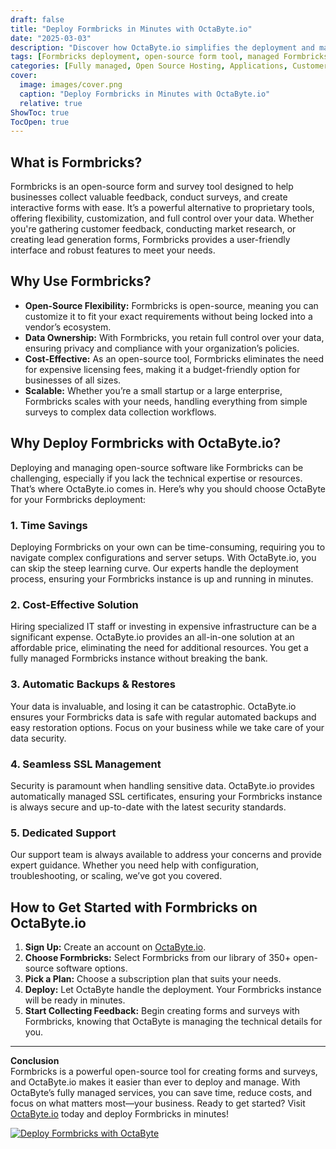 ```yaml
---
draft: false
title: "Deploy Formbricks in Minutes with OctaByte.io"
date: "2025-03-03"
description: "Discover how OctaByte.io simplifies the deployment and management of Formbricks, an open-source form and survey tool. Save time, reduce costs, and enjoy seamless integration with OctaByte's fully managed services."
tags: [Formbricks deployment, open-source form tool, managed Formbricks, OctaByte, Formbricks hosting, open-source survey tool, managed open-source software, Formbricks benefits, OctaByte services, deploy Formbricks]
categories: [Fully managed, Open Source Hosting, Applications, Customer Support]
cover:
  image: images/cover.png
  caption: "Deploy Formbricks in Minutes with OctaByte.io"
  relative: true
ShowToc: true
TocOpen: true
---
```



## What is Formbricks?

Formbricks is an open-source form and survey tool designed to help businesses collect valuable feedback, conduct surveys, and create interactive forms with ease. It’s a powerful alternative to proprietary tools, offering flexibility, customization, and full control over your data. Whether you're gathering customer feedback, conducting market research, or creating lead generation forms, Formbricks provides a user-friendly interface and robust features to meet your needs.

## Why Use Formbricks?

- **Open-Source Flexibility:** Formbricks is open-source, meaning you can customize it to fit your exact requirements without being locked into a vendor’s ecosystem.
- **Data Ownership:** With Formbricks, you retain full control over your data, ensuring privacy and compliance with your organization’s policies.
- **Cost-Effective:** As an open-source tool, Formbricks eliminates the need for expensive licensing fees, making it a budget-friendly option for businesses of all sizes.
- **Scalable:** Whether you’re a small startup or a large enterprise, Formbricks scales with your needs, handling everything from simple surveys to complex data collection workflows.

## Why Deploy Formbricks with OctaByte.io?

Deploying and managing open-source software like Formbricks can be challenging, especially if you lack the technical expertise or resources. That’s where OctaByte.io comes in. Here’s why you should choose OctaByte for your Formbricks deployment:

### 1. **Time Savings**
Deploying Formbricks on your own can be time-consuming, requiring you to navigate complex configurations and server setups. With OctaByte.io, you can skip the steep learning curve. Our experts handle the deployment process, ensuring your Formbricks instance is up and running in minutes.

### 2. **Cost-Effective Solution**
Hiring specialized IT staff or investing in expensive infrastructure can be a significant expense. OctaByte.io provides an all-in-one solution at an affordable price, eliminating the need for additional resources. You get a fully managed Formbricks instance without breaking the bank.

### 3. **Automatic Backups & Restores**
Your data is invaluable, and losing it can be catastrophic. OctaByte.io ensures your Formbricks data is safe with regular automated backups and easy restoration options. Focus on your business while we take care of your data security.

### 4. **Seamless SSL Management**
Security is paramount when handling sensitive data. OctaByte.io provides automatically managed SSL certificates, ensuring your Formbricks instance is always secure and up-to-date with the latest security standards.

### 5. **Dedicated Support**
Our support team is always available to address your concerns and provide expert guidance. Whether you need help with configuration, troubleshooting, or scaling, we’ve got you covered.

## How to Get Started with Formbricks on OctaByte.io

1. **Sign Up:** Create an account on [OctaByte.io](https://octabyte.io).
2. **Choose Formbricks:** Select Formbricks from our library of 350+ open-source software options.
3. **Pick a Plan:** Choose a subscription plan that suits your needs.
4. **Deploy:** Let OctaByte handle the deployment. Your Formbricks instance will be ready in minutes.
5. **Start Collecting Feedback:** Begin creating forms and surveys with Formbricks, knowing that OctaByte is managing the technical details for you.

---

**Conclusion**  
Formbricks is a powerful open-source tool for creating forms and surveys, and OctaByte.io makes it easier than ever to deploy and manage. With OctaByte’s fully managed services, you can save time, reduce costs, and focus on what matters most—your business. Ready to get started? Visit [OctaByte.io](https://octabyte.io) today and deploy Formbricks in minutes!

[![Deploy Formbricks with OctaByte](/images/deploy-on-octabyte.png)](https://octabyte.io/fully-managed-open-source-services/applications/customer-support/formbricks)